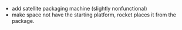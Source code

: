 - add satellite packaging machine (slightly nonfunctional)
- make space not have the starting platform, rocket places it from the package.